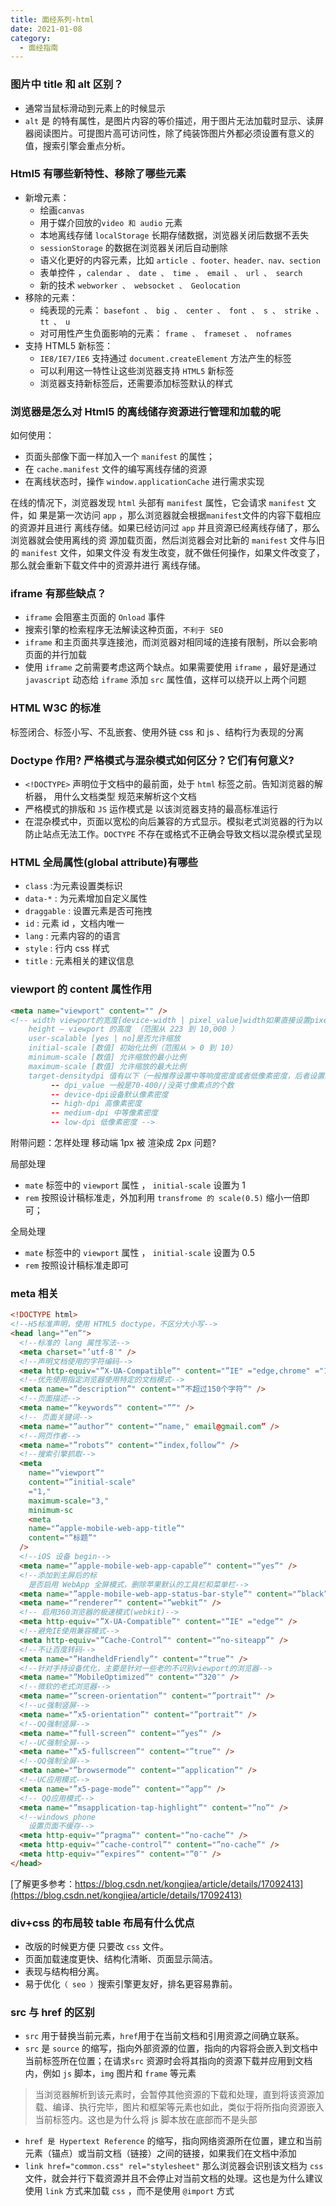 ```yaml
---
title: 面经系列-html
date: 2021-01-08
category:
  - 面经指南
---
```


### 图片中 title 和 alt 区别？

- 通常当⿏标滑动到元素上的时候显示
- `alt` 是 的特有属性，是图⽚内容的等价描述，⽤于图⽚⽆法加载时显示、读屏器阅读图⽚。可提图⽚⾼可访问性，除了纯装饰图⽚外都必须设置有意义的值，搜索引擎会重点分析。

### Html5 有哪些新特性、移除了哪些元素

- 新增元素：
  - 绘画`canvas`
  - 用于媒介回放的`video 和 audio` 元素
  - 本地离线存储 `localStorage` 长期存储数据，浏览器关闭后数据不丢失
  - `sessionStorage` 的数据在浏览器关闭后自动删除
  - 语义化更好的内容元素，比如 `article 、footer、header、nav、section`
  - 表单控件 ，`calendar 、 date 、 time 、 email 、 url 、 search`
  - 新的技术 `webworker 、 websocket 、 Geolocation`
- 移除的元素：
  - 纯表现的元素： `basefont 、 big 、 center 、 font 、 s 、 strike 、 tt 、 u`
  - 对可⽤性产⽣负⾯影响的元素： `frame 、 frameset 、 noframes`
- ⽀持 HTML5 新标签：
  - `IE8/IE7/IE6` ⽀持通过 `document.createElement` ⽅法产⽣的标签
  - 可以利⽤这⼀特性让这些浏览器⽀持 `HTML5` 新标签
  - 浏览器⽀持新标签后，还需要添加标签默认的样式

### 浏览器是怎么对 Html5 的离线储存资源进⾏管理和加载的呢

如何使⽤：

- ⻚⾯头部像下⾯⼀样加⼊⼀个 `manifest` 的属性；
- 在 `cache.manifest` ⽂件的编写离线存储的资源
- 在离线状态时，操作 `window.applicationCache` 进⾏需求实现

在线的情况下，浏览器发现 `html` 头部有 `manifest` 属性，它会请求 `manifest` ⽂件，如 果是第⼀次访问 `app` ，那么浏览器就会根据`manifest`⽂件的内容下载相应的资源并且进⾏ 离线存储。如果已经访问过 `app` 并且资源已经离线存储了，那么浏览器就会使⽤离线的资 源加载⻚⾯，然后浏览器会对⽐新的 `manifest` ⽂件与旧的 `manifest` ⽂件，如果⽂件没 有发⽣改变，就不做任何操作，如果⽂件改变了，那么就会重新下载⽂件中的资源并进⾏ 离线存储。

### iframe 有那些缺点？

- `iframe` 会阻塞主⻚⾯的 `Onload` 事件
- 搜索引擎的检索程序⽆法解读这种⻚⾯，`不利于 SEO`
- `iframe` 和主⻚⾯共享连接池，⽽浏览器对相同域的连接有限制，所以会影响⻚⾯的并⾏加载
- 使⽤ `iframe` 之前需要考虑这两个缺点。如果需要使⽤ `iframe` ，最好是通过`javascript` 动态给 `iframe` 添加 `src` 属性值，这样可以绕开以上两个问题

### HTML W3C 的标准

标签闭合、标签⼩写、不乱嵌套、使⽤外链 css 和 js 、结构⾏为表现的分离

### Doctype 作⽤? 严格模式与混杂模式如何区分？它们有何意义?

- `<!DOCTYPE>` 声明位于⽂档中的最前⾯，处于 `html` 标签之前。告知浏览器的解析器， ⽤什么⽂档类型 规范来解析这个⽂档
- 严格模式的排版和 `JS` 运作模式是 以该浏览器⽀持的最⾼标准运⾏
- 在混杂模式中，⻚⾯以宽松的向后兼容的⽅式显示。模拟⽼式浏览器的⾏为以防⽌站点⽆法⼯作。`DOCTYPE` 不存在或格式不正确会导致⽂档以混杂模式呈现

### HTML 全局属性(global attribute)有哪些

- `class` :为元素设置类标识
- `data-*` : 为元素增加⾃定义属性
- `draggable` : 设置元素是否可拖拽
- `id` : 元素 id ，⽂档内唯⼀
- `lang` : 元素内容的的语⾔
- `style` : ⾏内 css 样式
- `title` : 元素相关的建议信息

### viewport 的 content 属性作用

```html
<meta name="viewport" content="" />
<!-- width viewport的宽度[device-width | pixel_value]width如果直接设置pixel_value数值，大部分的安卓手机不支持，但是ios支持；
    height – viewport 的高度 （范围从 223 到 10,000 ）
    user-scalable [yes | no]是否允许缩放
    initial-scale [数值] 初始化比例（范围从 > 0 到 10）
    minimum-scale [数值] 允许缩放的最小比例
    maximum-scale [数值] 允许缩放的最大比例
    target-densitydpi 值有以下（一般推荐设置中等响度密度或者低像素密度，后者设置具体的值dpi_value，另外webkit内核已不准备再支持此属性）
         -- dpi_value 一般是70-400//没英寸像素点的个数
         -- device-dpi设备默认像素密度
         -- high-dpi 高像素密度
         -- medium-dpi 中等像素密度
         -- low-dpi 低像素密度 -->
```

附带问题：怎样处理 移动端 1px 被 渲染成 2px 问题?

局部处理

- `mate` 标签中的 `viewport` 属性 ， `initial-scale` 设置为 1
- `rem` 按照设计稿标准⾛，外加利⽤ `transfrome 的 scale(0.5)` 缩⼩⼀倍即可；

全局处理

- `mate` 标签中的 `viewport` 属性 ， `initial-scale` 设置为 0.5
- `rem` 按照设计稿标准⾛即可

### meta 相关

```html
<!DOCTYPE html>
<!--H5标准声明，使⽤ HTML5 doctype，不区分⼤⼩写-->
<head lang="”en”">
  <!--标准的 lang 属性写法-->
  <meta charset="’utf-8′" />
  <!--声明⽂档使⽤的字符编码-->
  <meta http-equiv="”X-UA-Compatible”" content="”IE" ="edge,chrome" ="1″" />
  <!--优先使用指定浏览器使用特定的文档模式-->
  <meta name="”description”" content="”不超过150个字符”" />
  <!--⻚⾯描述-->
  <meta name="”keywords”" content="””" />
  <!-- ⻚⾯关键词-->
  <meta name="”author”" content="”name," email@gmail.com” />
  <!--⽹⻚作者-->
  <meta name="”robots”" content="”index,follow”" />
  <!--搜索引擎抓取-->
  <meta
    name="”viewport”"
    content="”initial-scale"
    ="1,"
    maximum-scale="3,"
    minimum-sc
    <meta
    name="”apple-mobile-web-app-title”"
    content="”标题”"
  />
  <!--iOS 设备 begin-->
  <meta name="”apple-mobile-web-app-capable”" content="”yes”" />
  <!--添加到主屏后的标
    是否启⽤ WebApp 全屏模式，删除苹果默认的⼯具栏和菜单栏-->
  <meta name="”apple-mobile-web-app-status-bar-style”" content="”black”" />
  <meta name="”renderer”" content="”webkit”" />
  <!-- 启⽤360浏览器的极速模式(webkit)-->
  <meta http-equiv="”X-UA-Compatible”" content="”IE" ="edge”" />
  <!--避免IE使⽤兼容模式-->
  <meta http-equiv="”Cache-Control”" content="”no-siteapp”" />
  <!--不让百度转码-->
  <meta name="”HandheldFriendly”" content="”true”" />
  <!--针对⼿持设备优化，主要是针对一些老的不识别viewport的浏览器-->
  <meta name="”MobileOptimized”" content="”320″" />
  <!--微软的⽼式浏览器-->
  <meta name="”screen-orientation”" content="”portrait”" />
  <!--uc强制竖屏-->
  <meta name="”x5-orientation”" content="”portrait”" />
  <!--QQ强制竖屏-->
  <meta name="”full-screen”" content="”yes”" />
  <!--UC强制全屏-->
  <meta name="”x5-fullscreen”" content="”true”" />
  <!--QQ强制全屏-->
  <meta name="”browsermode”" content="”application”" />
  <!--UC应⽤模式-->
  <meta name="”x5-page-mode”" content="”app”" />
  <!-- QQ应⽤模式-->
  <meta name="”msapplication-tap-highlight”" content="”no”" />
  <!--windows phone
    设置⻚⾯不缓存-->
  <meta http-equiv="”pragma”" content="”no-cache”" />
  <meta http-equiv="”cache-control”" content="”no-cache”" />
  <meta http-equiv="”expires”" content="”0″" />
</head>
```

[了解更多参考：https://blog.csdn.net/kongjiea/article/details/17092413](https://blog.csdn.net/kongjiea/article/details/17092413)

### div+css 的布局较 table 布局有什么优点

- 改版的时候更⽅便 只要改 `css` ⽂件。
- ⻚⾯加载速度更快、结构化清晰、⻚⾯显示简洁。
- 表现与结构相分离。
- 易于优化`（ seo ）`搜索引擎更友好，排名更容易靠前。

### src 与 href 的区别

- `src` ⽤于替换当前元素，`href`⽤于在当前⽂档和引⽤资源之间确⽴联系。
- `src` 是 `source` 的缩写，指向外部资源的位置，指向的内容将会嵌⼊到⽂档中当前标签所在位置；在请求`src` 资源时会将其指向的资源下载并应⽤到⽂档内，例如 `js` 脚本，`img` 图⽚和 `frame` 等元素

> 当浏览器解析到该元素时，会暂停其他资源的下载和处理，直到将该资源加载、编译、执⾏完毕，图⽚和框架等元素也如此，类似于将所指向资源嵌⼊当前标签内。这也是为什么将 js 脚本放在底部⽽不是头部

- `href 是 Hypertext Reference` 的缩写，指向⽹络资源所在位置，建⽴和当前元素（锚点）或当前⽂档（链接）之间的链接，如果我们在⽂档中添加
- `link href="common.css" rel="stylesheet"` 那么浏览器会识别该⽂档为 `css` ⽂件，就会并⾏下载资源并且不会停⽌对当前⽂档的处理。这也是为什么建议使⽤ `link` ⽅式来加载 `css` ，⽽不是使⽤ `@import` ⽅式
